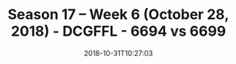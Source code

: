---
title: Season 17 – Week 6 (October 28, 2018) - DCGFFL - 6694 vs 6699
teams_score:
- team: 6694
  score:
- team: 6699
  score: 27
mvp: D. Alexander (K. Green), S. Shaginaw (Pink)
game-ball: B. Cammas (K. Green), A. Martello (Pink)
sportsperson: M. Japinga (K. Green), E. Armstrong (Pink)
season: 17
week: 6
date: '2018-10-31T10:27:03'
pageid: season-17-week-6-october-28-2018-6694-vs-6699
---